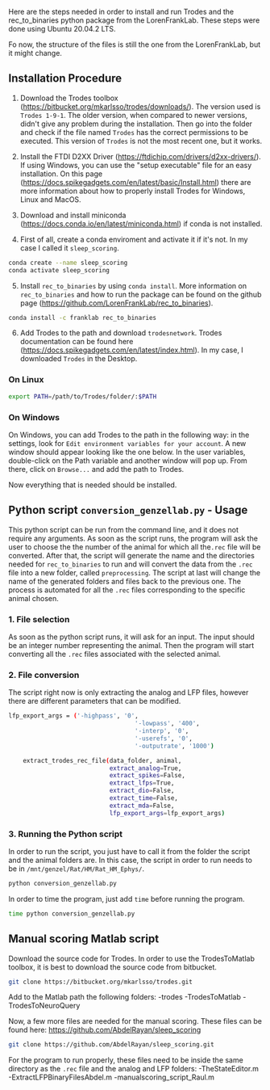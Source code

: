 Here are the steps needed in order to install and run Trodes and the rec_to_binaries python package from the LorenFrankLab. These steps were done using Ubuntu 20.04.2 LTS.  

Fo now, the structure of the files is still the one from the LorenFrankLab, but it might change.

## Installation Procedure

1. Download the Trodes toolbox (https://bitbucket.org/mkarlsso/trodes/downloads/). The version used is `Trodes 1-9-1`. The older version, when compared to newer versions, didn't give any problem during the installation. Then go into the folder and check if the file named `Trodes` has the correct permissions to be executed. This version of `Trodes` is not the most recent one, but it works.
2. Install the FTDI D2XX Driver (https://ftdichip.com/drivers/d2xx-drivers/). If using Windows, you can use the "setup executable" file for an easy installation. On this page (https://docs.spikegadgets.com/en/latest/basic/Install.html) there are more information about how to properly install Trodes for Windows, Linux and MacOS. 
3. Download and install miniconda (https://docs.conda.io/en/latest/miniconda.html) if conda is not installed.

4. First of all, create a conda enviroment and activate it if it's not. In my case I called it `sleep_scoring`.
```bash
conda create --name sleep_scoring
conda activate sleep_scoring
```

5. Install `rec_to_binaries` by using `conda install`. More information on `rec_to_binaries` and how to run the package can be found on the github page (https://github.com/LorenFrankLab/rec_to_binaries).
```bash
conda install -c franklab rec_to_binaries
```
6. Add Trodes to the path and download `trodesnetwork`. Trodes documentation can be found here (https://docs.spikegadgets.com/en/latest/index.html). In my case, I downloaded `Trodes` in the Desktop.

### On Linux

```bash
export PATH=/path/to/Trodes/folder/:$PATH
```

### On Windows

On Windows, you can add Trodes to the path in the following way: in the settings, look for `Edit environment variables for your account`. A new window should appear looking like the one below. 
In the user variables, double-click on the Path variable and another window will pop up. From there, click on `Browse...` and add the path to Trodes.

Now everything that is needed should be installed.

## Python script `conversion_genzellab.py` - Usage

This python script can be run from the command line, and it does not require any arguments. As soon as the script runs, the program will ask the user to choose  the the number of the animal for which all the`.rec` file will be converted. After that,  the script will generate the name and the directories needed for `rec_to_binaries` to run and will convert the data from the `.rec` file into a new folder, called `preprocessing`. The script at last will change the name of the generated folders and files back to the previous one. The process is automated for all the `.rec` files corresponding to the specific animal chosen.

### 1. File selection

As soon as the python script runs, it will ask for an input. The input should be an integer number representing the animal. Then the program will start converting all the `.rec` files associated with the selected animal. 

### 2. File conversion

The script right now is only extracting the analog and LFP files, however there are different parameters that can be modified.
```bash
lfp_export_args = ('-highpass', '0',
                                   '-lowpass', '400',
                                   '-interp', '0',
                                   '-userefs', '0',
                                   '-outputrate', '1000')

    extract_trodes_rec_file(data_folder, animal,
                            extract_analog=True,
                            extract_spikes=False,
                            extract_lfps=True,
                            extract_dio=False,
                            extract_time=False,
                            extract_mda=False,
                            lfp_export_args=lfp_export_args)
```

### 3. Running the Python script

In order to run the script, you just have to call it from the folder the script and the animal folders are. In this case, the script in order to run needs to be in `/mnt/genzel/Rat/HM/Rat_HM_Ephys/`.

```bash
python conversion_genzellab.py
```
In order to time the program, just add `time` before running the program.
```bash
time python conversion_genzellab.py
```
## Manual scoring Matlab script

Download the source code for Trodes.
In order to use the TrodesToMatlab toolbox, it is best to download the source code from bitbucket.
```bash
git clone https://bitbucket.org/mkarlsso/trodes.git
```
Add to the Matlab path the following folders:
-trodes
-TrodesToMatlab
-TrodesToNeuroQuery

Now, a few more files are needed for the manual scoring. These files can be found here: https://github.com/AbdelRayan/sleep_scoring 
```bash
git clone https://github.com/AbdelRayan/sleep_scoring.git
```
For the program to run properly, these files need to be inside the same directory as the `.rec` file and the analog and LFP folders:
-TheStateEditor.m
-ExtractLFPBinaryFilesAbdel.m
-manualscoring_script_Raul.m

